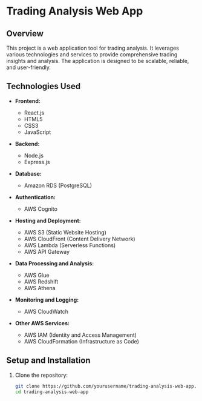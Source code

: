 # Trading Analysis Web App

## Overview

This project is a web application tool for trading analysis. It leverages various technologies and services to provide comprehensive trading insights and analysis. The application is designed to be scalable, reliable, and user-friendly.

## Technologies Used

- **Frontend:**
  - React.js
  - HTML5
  - CSS3
  - JavaScript

- **Backend:**
  - Node.js
  - Express.js

- **Database:**
  - Amazon RDS (PostgreSQL)

- **Authentication:**
  - AWS Cognito

- **Hosting and Deployment:**
  - AWS S3 (Static Website Hosting)
  - AWS CloudFront (Content Delivery Network)
  - AWS Lambda (Serverless Functions)
  - AWS API Gateway

- **Data Processing and Analysis:**
  - AWS Glue
  - AWS Redshift
  - AWS Athena

- **Monitoring and Logging:**
  - AWS CloudWatch

- **Other AWS Services:**
  - AWS IAM (Identity and Access Management)
  - AWS CloudFormation (Infrastructure as Code)

## Setup and Installation

1. Clone the repository:
   ```bash
   git clone https://github.com/yourusername/trading-analysis-web-app.git
   cd trading-analysis-web-app
